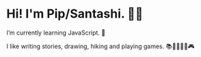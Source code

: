 # Hi! I'm Pip/Santashi. 🦇💖

I’m currently learning JavaScript. 🙇

I like writing stories, drawing, hiking and playing games. 📚📝🎨🥾🎲🎮

<!--
**santashifinn/santashifinn** is a ✨ _special_ ✨ repository because its `README.md` (this file) appears on your GitHub profile.

Here are some ideas to get you started:

- 🔭 I’m currently working on ...
- 🌱 I’m currently learning ...
- 👯 I’m looking to collaborate on ...
- 🤔 I’m looking for help with ...
- 💬 Ask me about ...
- 📫 How to reach me: ...
- 😄 Pronouns: ...
- ⚡ Fun fact: ...
-->
